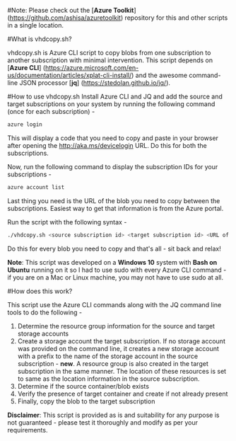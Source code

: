 #Note:
Please check out the [**Azure Toolkit**] (https://github.com/ashisa/azuretoolkit) repository for this and other scripts in a single location.

#What is vhdcopy.sh?

vhdcopy.sh is Azure CLI script to copy blobs from one subscription to another subscription with minimal intervention. This script depends on [**Azure CLI**] (https://azure.microsoft.com/en-us/documentation/articles/xplat-cli-install/) and the awesome command-line JSON processor [**jq**] (https://stedolan.github.io/jq/).

#How to use vhdcopy.sh
Install Azure CLI and JQ and add the source and target subscriptions on your system by running the following command (once for each subscription) -

```bash
azure login
```

This will display a code that you need to copy and paste in your browser after opening the http://aka.ms/devicelogin URL. Do this for both the subscriptions.

Now, run the following command to display the subscription IDs for your subscriptions -

```bash
azure account list
```

Last thing you need is the URL of the blob you need to copy between the subscriptions. Easiest way to get that information is from the Azure portal.

Run the script with the following syntax -

```bash
./vhdcopy.sh <source subscription id> <target subscription id> <URL of the blob you want to copy> <optional-target storage account name> <optional-target container name>
```

Do this for every blob you need to copy and that's all - sit back and relax!

**Note**: This script was developed on a **Windows 10** system with **Bash on Ubuntu** running on it so I had to use sudo with every Azure CLI command - if you are on a Mac or Linux machine, you may not have to use sudo at all.

#How does this work?

This script use the Azure CLI commands along with the JQ command line tools to do the following -

1. Determine the resource group information for the source and target storage accounts
2. Create a storage account the target subscription. If no storage account was provided on the command line, it creates a new storage account with a prefix to the name of the storage account in the source subscription - **new**. A resource group is also created in the target subscription in the same manner. The location of these resources is set to same as the location information in the source subscription.
3. Determine if the source container/blob exists
4. Verify the presence of target container and create if not already present
5. Finally, copy the blob to the target subscription

**Disclaimer**: This script is provided as is and suitability for any purpose is not guaranteed - please test it thoroughly and modify as per your requirements.